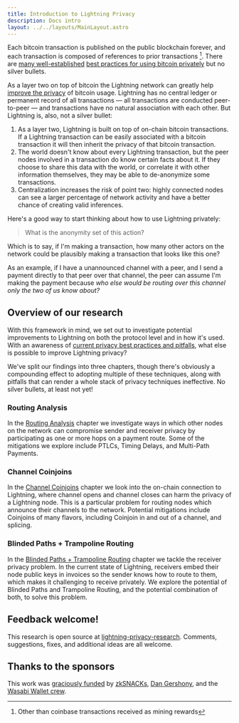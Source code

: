 ```yaml
---
title: Introduction to Lightning Privacy
description: Docs intro
layout: ../../layouts/MainLayout.astro
---
```


Each bitcoin transaction is published on the public blockchain forever, and each transaction is composed of references to prior transactions [^1]. There are [many well-established](https://en.bitcoin.it/Privacy) [best practices for using bitcoin privately](https://bitcoin.org/en/protect-your-privacy) but no silver bullets.

As a layer two on top of bitcoin the Lightning network can greatly help [improve the privacy](https://abytesjourney.com/Lightning-privacy) of bitcoin usage. Lightning has no central ledger or permanent record of all transactions — all transactions are conducted peer-to-peer — and transactions have no natural association with each other. But Lightning is, also, not a silver bullet:

1. As a layer two, Lightning is built on top of on-chain bitcoin transactions. If a Lightning transaction can be easily associated with a bitcoin transaction it will then inherit the privacy of that bitcoin transaction.
2. The world doesn't know about every Lightning transaction, but the peer nodes involved in a transaction do know certain facts about it. If they choose to share this data with the world, or correlate it with other information themselves, they may be able to de-anonymize some transactions.
3. Centralization increases the risk of point two: highly connected nodes can see a larger percentage of network activity and have a better chance of creating valid inferences.

Here's a good way to start thinking about how to use Lightning privately:

> What is the anonymity set of this action?

Which is to say, if I'm making a transaction, how many other actors on the network could be plausibly making a transaction that looks like this one?

As an example, if I have a unannounced channel with a peer, and I send a payment directly to that peer over that channel, the peer can assume I'm making the payment because _who else would be routing over this channel only the two of us know about?_

## Overview of our research

With this framework in mind, we set out to investigate potential improvements to Lightning on both the protocol level and in how it's used. With an awareness of [current privacy best practices and pitfalls](https://abytesjourney.com/lightning-privacy/), what else is possible to improve Lightning privacy?

We've split our findings into three chapters, though there's obviously a compounding effect to adopting multiple of these techniques, along with pitfalls that can render a whole stack of privacy techniques ineffective. No silver bullets, at least not yet!

### Routing Analysis

In the [Routing Analysis](/en/routing-analysis) chapter we investigate ways in which other nodes on the network can compromise sender and receiver privacy by participating as one or more hops on a payment route. Some of the mitigations we explore include PTLCs, Timing Delays, and Multi-Path Payments.

### Channel Coinjoins

In the [Channel Coinjoins](/en/channel-coinjoins) chapter we look into the on-chain connection to Lightning, where channel opens and channel closes can harm the privacy of a Lightning node. This is a particular problem for routing nodes which announce their channels to the network. Potential mitigations include Coinjoins of many flavors, including Coinjoin in and out of a channel, and splicing.

### Blinded Paths + Trampoline Routing

In the [Blinded Paths + Trampoline Routing](/en/blinded-trampoline) chapter we tackle the receiver privacy problem. In the current state of Lightning, receivers embed their node public keys in invoices so the sender knows how to route to them, which makes it challenging to receive privately. We explore the potential of Blinded Paths and Trampoline Routing, and the potential combination of both, to solve this problem.

## Feedback welcome!

This research is open source at [lightning-privacy-research](https://github.com/BitcoinDevShop/lightning-privacy-research). Comments, suggestions, fixes, and additional ideas are all welcome.

## Thanks to the sponsors

This work was [graciously funded](https://blog.wasabiwallet.io/1-11-btc-ln-privacy-grant/) by [zkSNACKs](https://github.com/zksnacks), [Dan Gershony](https://github.com/dangershony), and the [Wasabi Wallet crew](https://wasabiwallet.io).

[^1]: Other than coinbase transactions received as mining rewards
